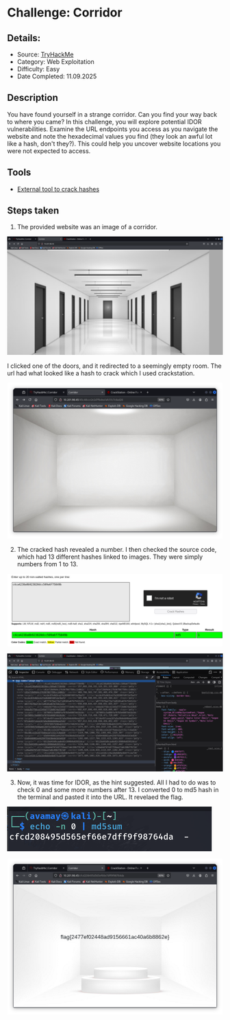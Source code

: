 # Challenge: Corridor

## Details:

- Source: [TryHackMe](https://tryhackme.com/room/corridor)
- Category: Web Exploitation
- Difficulty: Easy
- Date Completed: 11.09.2025


## Description

You have found yourself in a strange corridor. Can you find your way back to where you came?
In this challenge, you will explore potential IDOR vulnerabilities. Examine the URL endpoints you access as you navigate the website and note the hexadecimal values you find (they look an awful lot like a hash, don't they?). This could help you uncover website locations you were not expected to access.


## Tools

- [External tool to crack hashes](https://crackstation.net/)


## Steps taken

1. The provided website was an image of a corridor.

![Corridor](./Images/05-corridor.png)

I clicked one of the doors, and it redirected to a seemingly empty room. The url had what looked like a hash to crack which I used crackstation.

![Room](./Images/05-room.png)

2. The cracked hash revealed a number. I then checked the source code, which had 13 different hashes linked to images. They were simply numbers from 1 to 13.

![Cracktation](./Images/05-crack.png)


![Source code](./Images/05-inspect.png)


3. Now, it was time for IDOR, as the hint suggested. All I had to do was to check 0 and some more numbers after 13. I converted 0 to md5 hash in the terminal and pasted it into the URL. It revelaed the flag.


![Hash](./Images/05-idor_hash.png)


![Flag](./Images/05-flag.png)

